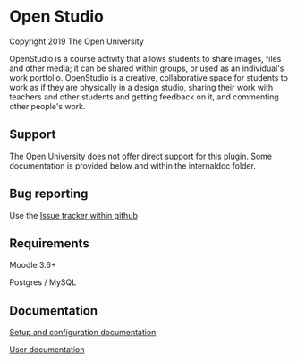 # Open Studio

Copyright 2019 The Open University

OpenStudio is a course activity that allows students to share images, files and other media; it can be shared within groups, or used as an individual's work portfolio. OpenStudio is a creative, collaborative space for students to work as if they are physically in a design studio, sharing their work with teachers and other students and getting feedback on it, and commenting other people's work.

## Support
The Open University does not offer direct support for this plugin. Some documentation is provided below and within the internaldoc folder.

## Bug reporting
Use the [Issue tracker within github](https://github.com/moodleou/moodle-mod_openstudio)

## Requirements
Moodle 3.6+

Postgres / MySQL

## Documentation

[Setup and configuration documentation](internaldoc/admin.md)

[User documentation](internaldoc/openstudio.doc)
